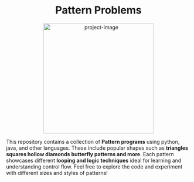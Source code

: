 <h1 align="center" id="title">Pattern Problems</h1>

<p align="center"><img height="300px" src="https://miro.medium.com/v2/resize:fit:2000/1*8yRJzazvRJcAet3FW0HaOQ.png" alt="project-image"></p>

<p id="description">This repository contains a collection of <b>Pattern programs</b> using python, java, and other languages. These include popular shapes such as <b>triangles squares hollow diamonds butterfly patterns and more</b>. Each pattern showcases different <b>looping and logic techniques</b> ideal for learning and understanding control flow. Feel free to explore the code and experiment with different sizes and styles of patterns!</p>
